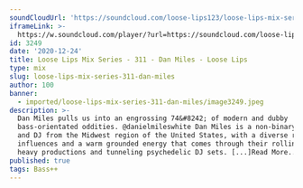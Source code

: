 ```yaml
---
soundCloudUrl: 'https://soundcloud.com/loose-lips123/loose-lips-mix-series-311-dan-miles'
iframeLink: >-
  https://w.soundcloud.com/player/?url=https://soundcloud.com/loose-lips123/loose-lips-mix-series-311-dan-miles&color=00aabb&auto_play=false&hide_related=false&show_comments=true&show_user=true&show_reposts=false
id: 3249
date: '2020-12-24'
title: Loose Lips Mix Series - 311 - Dan Miles - Loose Lips
type: mix
slug: loose-lips-mix-series-311-dan-miles
author: 100
banner:
  - imported/loose-lips-mix-series-311-dan-miles/image3249.jpeg
description: >-
  Dan Miles pulls us into an engrossing 74&#8242; of modern and dubby
  bass-orientated oddities. @danielmileswhite Dan Miles is a non-binary producer
  and DJ from the Midwest region of the United States, with a diverse range of
  influences and a warm grounded energy that comes through their rolling, bass
  heavy productions and tunneling psychedelic DJ sets. [...]Read More...
published: true
tags: Bass++
---
```

